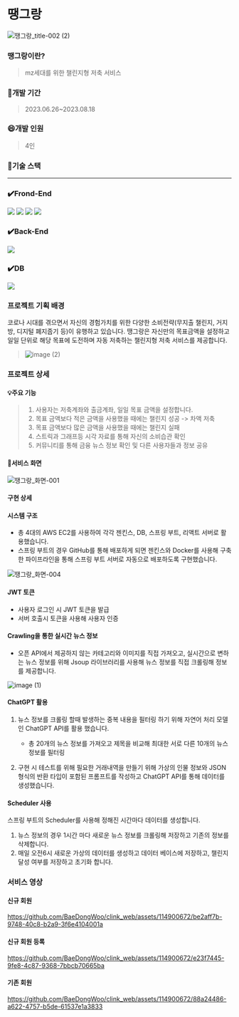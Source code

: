 # 땡그랑
![땡그랑_title-002 (2)](https://github.com/BaeDongWoo/clink_web/assets/114900672/7dfb2a70-1d87-406d-b05f-f0fb3879adb1)

### 땡그랑이란?

> mz세대를 위한 챌린지형 저축 서비스

### 📅개발 기간

> 2023.06.26~2023.08.18

### 😄개발 인원

> 4인

### 🔨기술 스택

---

<div align=left>

### ✔️Frond-End

<img src="https://img.shields.io/badge/react-61DAFB?style=for-the-badge&logo=react&logoColor=black"> 
<img src="https://img.shields.io/badge/javascript-F7DF1E?style=for-the-badge&logo=javascript&logoColor=black">
<img src="https://img.shields.io/badge/sass-CC6699?style=for-the-badge&logo=Sass&logoColor=white">

<img src="https://img.shields.io/badge/axios-5A29E4?style=for-the-badge&logo=axios&logoColor=white"> 

### ✔️Back-End

<img src="https://img.shields.io/badge/springboot-6DB33F?style=for-the-badge&logo=springboot&logoColor=white">

  <br>

### ✔️DB

<img src="https://img.shields.io/badge/mysql-4479A1?style=for-the-badge&logo=mysql&logoColor=white"> 
</div>

### 프로젝트 기획 배경

코로나 시대를 겪으면서 자신의 경험가치를 위한 다양한 소비전략(무지출 챌린지, 거지방, 디지털 폐지줍기 등)이 유행하고 있습니다.
땡그랑은 자신만의 목표금액을 설정하고 일일 단위로 해당 목표에 도전하며 자동 저축하는 챌린지형 저축 서비스를 제공합니다.
> ![image (2)](https://github.com/BaeDongWoo/clink_web/assets/114900672/e96a5f3a-a535-441c-a733-fee90ba8e3f0)

### 프로젝트 상세 

#### 💡주요 기능
> 1. 사용자는 저축계좌와 출금계좌, 일일 목표 금액을 설정합니다.
> 2. 목표 금액보다 적은 금액을 사용했을 때에는 챌린지 성공 -> 차액 저축
> 3. 목표 금액보다 많은 금액을 사용했을 때에는 챌린지 실패
> 4. 스트릭과 그래프등 시각 자료를 통해 자신의 소비습관 확인
> 5. 커뮤니티를 통해 금융 뉴스 정보 확인 및 다른 사용자들과 정보 공유

#### 📓서비스 화면

![땡그랑_화면-001](https://github.com/BaeDongWoo/clink_web/assets/114900672/4f277b65-2d7a-4868-9b6e-4be7c664878f)

#### 구현 상세
<h4>시스템 구조</h4>

- 총 4대의 AWS EC2를 사용하여 각각 젠킨스, DB, 스프링 부트, 리액트 서버로 활용했습니다.
- 스프링 부트의 경우 GitHub를 통해 배포하게 되면 젠킨스와 Docker를 사용해 구축한 파이프라인을 통해 스프링 부트 서버로 자동으로 배포하도록 구현했습니다.

![땡그랑_화면-004](https://github.com/BaeDongWoo/clink_web/assets/114900672/c72dbbe2-9143-45b8-a948-274dbba75be9)

<h4>JWT 토큰</h4>

- 사용자 로그인 시 JWT 토큰을 발급
- 서버 호출시 토큰을 사용해 사용자 인증

<h4>Crawling을 통한 실시간 뉴스 정보</h4>

- 오픈 API에서 제공하지 않는 카테고리와 이미지를 직접 가져오고, 실시간으로 변하는 뉴스 정보를 위해 Jsoup 라이브러리를 사용해 뉴스 정보를 직접 크롤링해 정보를 제공합니다.
  
![image (1)](https://github.com/BaeDongWoo/clink_web/assets/114900672/3cf39d10-2925-4ba7-a453-e959b0b4fd59)

<h4>ChatGPT 활용</h4>

1. 뉴스 정보를 크롤링 할때 발생하는 중복 내용을 필터링 하기 위해 자연어 처리 모델인 ChatGPT API를 활용 했습니다.
   - 총 20개의 뉴스 정보를 가져오고 제목을 비교해 최대한 서로 다른 10개의 뉴스 정보를 필터링

2. 구현 시 테스트를 위해 필요한 거래내역을 만들기 위해 가상의 인물 정보와 JSON형식의 반환 타입이 포함된 프롬프트를 작성하고 ChatGPT API를 통해 데이터를 생성했습니다.

<h4>Scheduler 사용</h4>

스프링 부트의 Scheduler를 사용해 정해진 시간마다 데이터를 생성합니다. 

1. 뉴스 정보의 경우 1시간 마다 새로운 뉴스 정보를 크롤링해 저장하고 기존의 정보를 삭제합니다.
2. 매일 오전6시 새로운 가상의 데이터를 생성하고 데이터 베이스에 저장하고, 챌린지 달성 여부를 저장하고 초기화 합니다.

### 서비스 영상

#### 신규 회원

https://github.com/BaeDongWoo/clink_web/assets/114900672/be2aff7b-9748-40c8-b2a9-3f6e4104001a

#### 신규 회원 등록

https://github.com/BaeDongWoo/clink_web/assets/114900672/e23f7445-9fe8-4c87-9368-7bbcb70665ba

#### 기존 회원

https://github.com/BaeDongWoo/clink_web/assets/114900672/88a24486-a622-4757-b5de-61537e1a3833
